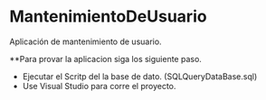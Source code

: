 # MantenimientoDeUsuario
Aplicación de mantenimiento de usuario.


**Para provar la aplicacion siga los siguiente paso.

- Ejecutar el Scritp del la base de dato. (SQLQueryDataBase.sql)
- Use Visual Studio para corre el proyecto.

